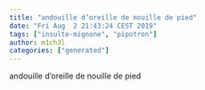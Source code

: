 ```yaml
---
title: "andouille d’oreille de nouille de pied"
date: "Fri Aug  2 21:43:24 CEST 2019"
tags: ["insulte-mignone", "pipotron"]
author: m1ch3l
categories: ["generated"]
---
```


andouille d’oreille de nouille de pied
